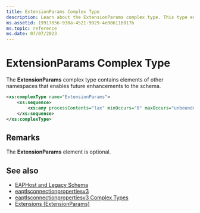 ```yaml
---
title: ExtensionParams Complex Type
description: Learn about the ExtensionParams complex type. This type enables future enhancements to the schema.
ms.assetid: 19917856-930a-4521-9929-4e086116017b
ms.topic: reference
ms.date: 07/07/2023
---
```


# ExtensionParams Complex Type

The **ExtensionParams** complex type contains elements of other namespaces that enables future enhancements to the schema.

```XML
<xs:complexType name="ExtensionParams">
    <xs:sequence>
        <xs:any processContents="lax" minOccurs="0" maxOccurs="unbounded" namespace="##any"/>
    </xs:sequence>
</xs:complexType>
```

## Remarks

The **ExtensionParams** element is optional.

## See also

- [EAPHost and Legacy Schema](eaphost-schemas.md)
- [eaptlsconnectionpropertiesv3](eaptlsconnectionpropertiesv3schema-schema.md)
- [eaptlsconnectionpropertiesv3 Complex Types](eaptlsconnectionpropertiesv3schema-complex-types.md)
- [Extensions (ExtensionParams)](eaptlsconnectionpropertiesv3schema-extensions-extensionparams-element.md)
